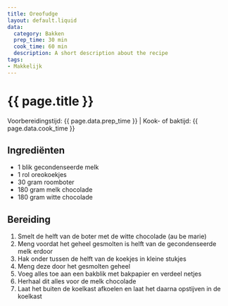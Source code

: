 ```yaml
---
title: Oreofudge
layout: default.liquid
data:
  category: Bakken
  prep_time: 30 min
  cook_time: 60 min
  description: A short description about the recipe
tags:
- Makkelijk
---
```

# {{ page.title }}

Voorbereidingstijd: {{ page.data.prep_time }} | Kook- of baktijd: {{ page.data.cook_time }}

## Ingrediënten
- 1 blik gecondenseerde melk
- 1 rol oreokoekjes
- 30 gram roomboter
- 180 gram melk chocolade
- 180 gram witte chocolade

## Bereiding
1. Smelt de helft van de boter met de witte chocolade (au be marie)
2. Meng voordat het geheel gesmolten is helft van de gecondenseerde melk erdoor
3. Hak onder tussen de helft van de koekjes in kleine stukjes
4. Meng deze door het gesmolten geheel
5. Voeg alles toe aan een bakblik met bakpapier en verdeel netjes
6. Herhaal dit alles voor de melk chocolade
7. Laat het buiten de koelkast afkoelen en laat het daarna opstijven in de koelkast
